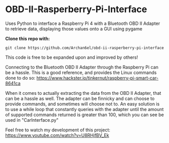 # OBD-II-Rasperberry-Pi-Interface
Uses Python to interface a Raspberry Pi 4 with a Bluetooth OBD II Adapter to retrieve data, displaying those values onto a GUI using pygame

**Clone this repo with:**

```
git clone https://github.com/Archan6el/obd-ii-rasperberry-pi-interface
```

This code is free to be expanded upon and improved by others!

Connecting to the Bluetooth OBD II Adapter through the Raspberry Pi can be a hassle. This is a good reference, and provides the Linux commands done to do so:
https://www.hackster.io/tinkernut/raspberry-pi-smart-car-8641ca

When it comes to actually extracting the data from the OBD II Adapter, that can be a hassle as well. The adapter can be finnicky and can choose to provide commands, and sometimes will choose not to. An easy solution is to use a while loop that constantly queries with the adapter until the amount of supported commands returned is greater than 100, which you can see be used in "CarInterface.py"

Feel free to watch my development of this project:
https://www.youtube.com/watch?v=U8RHjfBV_Ek
